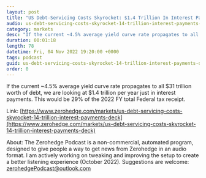 ```yaml
---
layout: post
title: "US Debt-Servicing Costs Skyrocket: $1.4 Trillion In Interest Payments On Deck"
audio: us-debt-servicing-costs-skyrocket-14-trillion-interest-payments-deck-0
category: markets
desc: "If the current ~4.5% average yield curve rate propagates to all $31 trillion worth of debt, we are looking at $1.4 trillion per year just in interest payments. This would be 29% of the 2022 FY total Federal tax receipt."
duration: 00:01:18
length: 78
datetime: Fri, 04 Nov 2022 19:20:00 +0000
tags: podcast
guid: us-debt-servicing-costs-skyrocket-14-trillion-interest-payments-deck-0
order: 0
---
```

If the current ~4.5% average yield curve rate propagates to all $31 trillion worth of debt, we are looking at $1.4 trillion per year just in interest payments. This would be 29% of the 2022 FY total Federal tax receipt.

Link: [https://www.zerohedge.com/markets/us-debt-servicing-costs-skyrocket-14-trillion-interest-payments-deck](https://www.zerohedge.com/markets/us-debt-servicing-costs-skyrocket-14-trillion-interest-payments-deck)

About: The Zerohedge Podcast is a non-commercial, automated program, designed to give people a way to get news from Zerohedge in an audio format.  I am actively working on tweaking and improving the setup to create a better listening experience (October 2022).  Suggestions are welcome: [zerohedgePodcast@outlook.com](mailto:zerohedgePodcast@outlook.com)